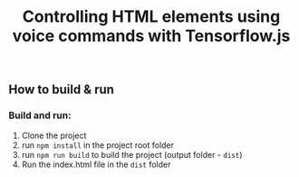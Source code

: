 <h1 align="center"> Controlling HTML elements using voice commands with Tensorflow.js</h1> <br>

## How to build & run

### Build and run:
1. Clone the project
2. run `npm install` in the project root folder
3. run `npm run build` to build the project (output folder - `dist`)
4. Run the index.html file in the `dist` folder
